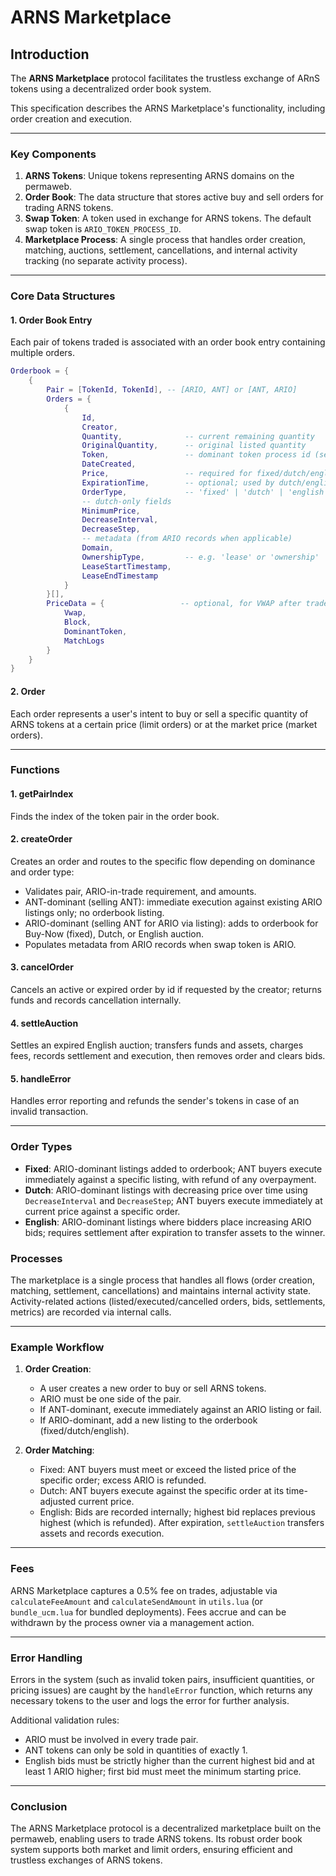 # ARNS Marketplace
## Introduction

The **ARNS Marketplace** protocol facilitates the trustless exchange of ARnS tokens using a decentralized order book system.

This specification describes the ARNS Marketplace's functionality, including order creation and execution.

---

### Key Components

1. **ARNS Tokens**: Unique tokens representing ARNS domains on the permaweb.
2. **Order Book**: The data structure that stores active buy and sell orders for trading ARNS tokens.
3. **Swap Token**: A token used in exchange for ARNS tokens. The default swap token is `ARIO_TOKEN_PROCESS_ID`.
4. **Marketplace Process**: A single process that handles order creation, matching, auctions, settlement, cancellations, and internal activity tracking (no separate activity process).

---

### Core Data Structures

#### 1. **Order Book Entry**
Each pair of tokens traded is associated with an order book entry containing multiple orders.

```lua
Orderbook = {
    {
        Pair = [TokenId, TokenId], -- [ARIO, ANT] or [ANT, ARIO]
        Orders = {
            {
                Id,
                Creator,
                Quantity,              -- current remaining quantity
                OriginalQuantity,      -- original listed quantity
                Token,                 -- dominant token process id (seller token for ARIO-dominant)
                DateCreated,
                Price,                 -- required for fixed/dutch/english listings
                ExpirationTime,        -- optional; used by dutch/english
                OrderType,             -- 'fixed' | 'dutch' | 'english'
                -- dutch-only fields
                MinimumPrice,
                DecreaseInterval,
                DecreaseStep,
                -- metadata (from ARIO records when applicable)
                Domain,
                OwnershipType,         -- e.g. 'lease' or 'ownership'
                LeaseStartTimestamp,
                LeaseEndTimestamp
            }
        }[],
        PriceData = {                 -- optional, for VWAP after trades
            Vwap,
            Block,
            DominantToken,
            MatchLogs
        }
    }
} 
```

#### 2. **Order**
Each order represents a user's intent to buy or sell a specific quantity of ARNS tokens at a certain price (limit orders) or at the market price (market orders).

---

### Functions

#### 1. **getPairIndex**
Finds the index of the token pair in the order book.

#### 2. **createOrder**
Creates an order and routes to the specific flow depending on dominance and order type:
- Validates pair, ARIO-in-trade requirement, and amounts.
- ANT-dominant (selling ANT): immediate execution against existing ARIO listings only; no orderbook listing.
- ARIO-dominant (selling ANT for ARIO via listing): adds to orderbook for Buy-Now (fixed), Dutch, or English auction.
- Populates metadata from ARIO records when swap token is ARIO.

#### 3. **cancelOrder**
Cancels an active or expired order by id if requested by the creator; returns funds and records cancellation internally.

#### 4. **settleAuction**
Settles an expired English auction; transfers funds and assets, charges fees, records settlement and execution, then removes order and clears bids.

#### 5. **handleError**
Handles error reporting and refunds the sender's tokens in case of an invalid transaction.

---

### Order Types

- **Fixed**: ARIO-dominant listings added to orderbook; ANT buyers execute immediately against a specific listing, with refund of any overpayment.
- **Dutch**: ARIO-dominant listings with decreasing price over time using `DecreaseInterval` and `DecreaseStep`; ANT buyers execute immediately at current price against a specific order.
- **English**: ARIO-dominant listings where bidders place increasing ARIO bids; requires settlement after expiration to transfer assets to the winner.

### Processes

The marketplace is a single process that handles all flows (order creation, matching, settlement, cancellations) and maintains internal activity state. Activity-related actions (listed/executed/cancelled orders, bids, settlements, metrics) are recorded via internal calls.

---

### Example Workflow

1. **Order Creation**:
   - A user creates a new order to buy or sell ARNS tokens.
   - ARIO must be one side of the pair.
   - If ANT-dominant, execute immediately against an ARIO listing or fail.
   - If ARIO-dominant, add a new listing to the orderbook (fixed/dutch/english).

2. **Order Matching**:
   - Fixed: ANT buyers must meet or exceed the listed price of the specific order; excess ARIO is refunded.
   - Dutch: ANT buyers execute against the specific order at its time-adjusted current price.
   - English: Bids are recorded internally; highest bid replaces previous highest (which is refunded). After expiration, `settleAuction` transfers assets and records execution.

---

### Fees

ARNS Marketplace captures a 0.5% fee on trades, adjustable via `calculateFeeAmount` and `calculateSendAmount` in `utils.lua` (or `bundle_ucm.lua` for bundled deployments). Fees accrue and can be withdrawn by the process owner via a management action.

---

### Error Handling

Errors in the system (such as invalid token pairs, insufficient quantities, or pricing issues) are caught by the `handleError` function, which returns any necessary tokens to the user and logs the error for further analysis.

Additional validation rules:
- ARIO must be involved in every trade pair.
- ANT tokens can only be sold in quantities of exactly 1.
- English bids must be strictly higher than the current highest bid and at least 1 ARIO higher; first bid must meet the minimum starting price.

---

### Conclusion

The ARNS Marketplace protocol is a decentralized marketplace built on the permaweb, enabling users to trade ARNS tokens. Its robust order book system supports both market and limit orders, ensuring efficient and trustless exchanges of ARNS tokens.
